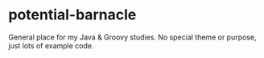 # potential-barnacle
General place for my Java &amp; Groovy studies. No special theme or purpose, just lots of example code.
